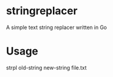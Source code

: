 # stringreplacer
A simple text string replacer written in Go

# Usage
strpl old-string new-string file.txt
